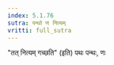 ```yaml
---
index: 5.1.76
sutra: पन्थो ण नित्यम्
vritti: full_sutra
---
```


"तत् नित्यम् गच्छति" (इति) पथः पन्थः, णः 